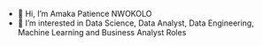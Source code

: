 - 👋 Hi, I’m Amaka Patience NWOKOLO
- 👀 I’m interested in Data Science, Data Analyst, Data Engineering, Machine Learning and Business Analyst Roles
<!---
Peculiar52/Peculiar52 is a ✨ special ✨ repository because its `README.md` (this file) appears on your GitHub profile.
You can click the Preview link to take a look at your changes.
--->
